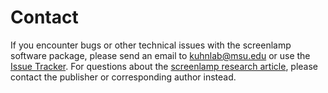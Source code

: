 # Contact

If you encounter bugs or other technical issues with the screenlamp software package, please send an email to [kuhnlab@msu.edu](mailto:kuhnlab@msu.edu) or use the [Issue Tracker](https://github.com/psa-lab/screenlamp/issues). For questions about the [screenlamp research article](cite/index.html), please contact the publisher or corresponding author instead.
